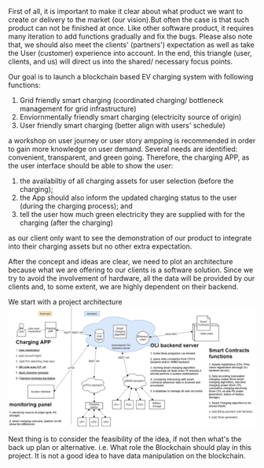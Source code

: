 

First of all, it is important to make it clear about what product we want to create or delivery to the market (our vision).But often the case is that such product can not be finished at once. Like other software product, it requires many iteration to add functions gradually and fix the bugs. Please also note that, we should also meet the clients' (partners') expectation as well as take the User (customer) experience into account. In the end, this triangle (user, clients, and us) will direct us into the shared/ necessary focus points. 

Our goal is to launch a blockchain based EV charging system with following functions:
1. Grid friendly smart charging (coordinated charging/ bottleneck management for grid infrastructure)
2. Enviornmentally friendly smart charging (electricity source of origin)
3. User friendly smart charging (better align with users' schedule)

a workshop on user journey or user story ampping is recommended in order to gain more knowledge on user demand. Several needs are identified: convenient, transparent, and green going. Therefore, the charging APP, as the user interface should be able to show the user:
1. the availabiltiy of all charging assets for user selection (before the charging); 
2. the App should also inform the updated charging status to the user (during the charging process); and 
3. tell the user how much green electricity they are supplied with for the charging (after the charging)

as our client only want to see the demonstration of our product to integrate into their charging assets but no other extra expectation. 

After the concept and ideas are clear, we need to plot an architecture because what we are offering to our clients is a software solution. Since we try to avoid the involvement of hardware, all the data will be provided by our clients and, to some extent, we are highly dependent on their backend. 


We start with a project architecture
![Project architecture](images/project_architecture.png)


Next thing is to consider the feasibility of the idea, if not then what's the back up plan or alternative. i.e. What role the Blockchain should play in this project. It is not a good idea to have data manipulation on the blockchain. 
